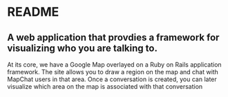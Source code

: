 # README
## A web application that provdies a framework for visualizing who you are talking to.
At its core, we have a Google Map overlayed on a Ruby on Rails application framework. The site allows you to draw a region on the map and chat with MapChat users in that area. Once a conversation is created, you can later visualize which area on the map is associated with that conversation

